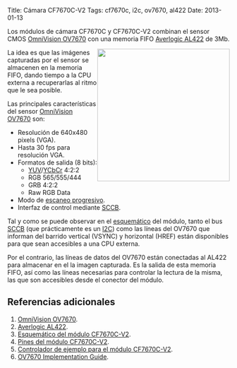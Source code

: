 Title: Cámara CF7670C-V2
Tags: cf7670c, i2c, ov7670, al422
Date: 2013-01-13

Los módulos de cámara CF7670C y CF7670C-V2 combinan el sensor CMOS [OmniVision OV7670]
con una memoria FIFO [Averlogic AL422] de 3Mb.

<img src="https://drive.google.com/uc?export=download&confirm=&id=0B4Cklvu_Zw9fS20tR1lnYmFHZVk" width="300" style="float:right;margin:0 0px 10px 0">

La idea es que las imágenes capturadas por el sensor se almacenen en la memoria FIFO,
dando tiempo a la CPU externa a recuperarlas al ritmo que le sea posible.

Las principales características del sensor [OmniVision OV7670] son:

 * Resolución de 640x480 pixels (VGA).
 * Hasta 30 fps para resolución VGA.
 * Formatos de salida (8 bits):
    * [YUV]/[YCbCr] 4:2:2
    * RGB 565/555/444
    * GRB 4:2:2
    * Raw RGB Data
 * Modo de [escaneo progresivo](http://es.wikipedia.org/wiki/Escaneo_progresivo).
 * Interfaz de control mediante [SCCB].

Tal y como se puede observar en el [esquemático] del módulo, tanto el bus
[SCCB] (que prácticamente es un [I2C]) como las líneas del OV7670 que informan
del barrido vertical (VSYNC) y horizontal (HREF) están disponibles para que
sean accesibles a una CPU externa.

Por el contrario, las líneas de datos del OV7670 están conectadas al AL422
para almacenar en el la imagen capturada. Es la salida de esta memoria FIFO,
así como las líneas necesarias para controlar la lectura de la misma, las que
son  accesibles desde el conector del módulo.

## Referencias adicionales

 1. [OmniVision OV7670].
 1. [Averlogic AL422].
 1. [Esquemático del módulo CF7670C-V2](https://docs.google.com/a/isaatc.ull.es/file/d/0B4Cklvu_Zw9fNFJ3QTdaY284Znc/edit).
 1. [Pines del módulo CF7670C-V2](https://docs.google.com/a/isaatc.ull.es/file/d/0B4Cklvu_Zw9fNzFIbml0dHNXaTQ/edit).
 1. [Controlador de ejemplo para el módulo CF7670C-V2](https://drive.google.com/uc?export=download&confirm=&id=0B4Cklvu_Zw9fS3c4VTRTNHJvMEU).
 1. [OV7670 Implementation Guide](https://docs.google.com/a/isaatc.ull.es/file/d/0B4Cklvu_Zw9feEVCU3BzZHY4SEk/edit).

[OmniVision OV7670]: https://docs.google.com/a/isaatc.ull.es/file/d/0B4Cklvu_Zw9fanZqcWUyVUQxaTg/edit "Sensor CMOS OmniVision OV7670"
[Averlogic AL422]: https://docs.google.com/a/isaatc.ull.es/file/d/0B4Cklvu_Zw9fV3gyQ3dfTkRETDg/edit "FIFO Averlogic AL422"
[SCCB]: https://docs.google.com/a/isaatc.ull.es/file/d/0B4Cklvu_Zw9fTThIUmdRYUw4TXM/edit "Serial Camera Control Bus"
[YUV]: http://es.wikipedia.org/wiki/YUV "YUV"
[YCbCr]: http://es.wikipedia.org/wiki/YCbCr "YCbCr"
[esquemático]: https://docs.google.com/a/isaatc.ull.es/file/d/0B4Cklvu_Zw9fNFJ3QTdaY284Znc/edit "CF7670C-V2 Camera Module Schematic"
[I2C]: http://es.wikipedia.org/wiki/I2C "I²C (Inter-Integrated Circuit)"
